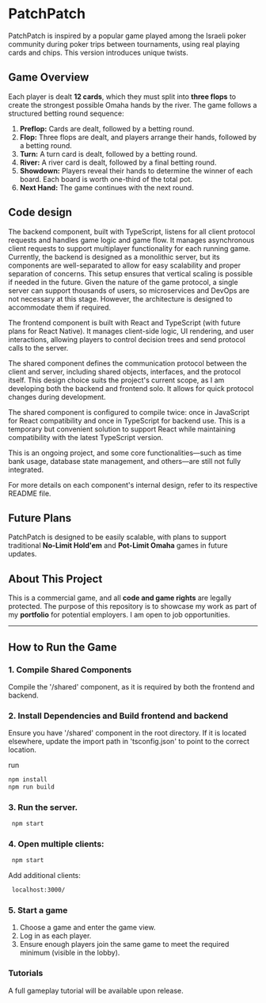 # PatchPatch

PatchPatch is inspired by a popular game played among the Israeli poker community during poker trips between tournaments, using real playing cards and chips. This version introduces unique twists.

## Game Overview

Each player is dealt **12 cards**, which they must split into **three flops** to create the strongest possible Omaha hands by the river. The game follows a structured betting round sequence:

1. **Preflop:** Cards are dealt, followed by a betting round.
2. **Flop:** Three flops are dealt, and players arrange their hands, followed by a betting round.
3. **Turn:** A turn card is dealt, followed by a betting round.
4. **River:** A river card is dealt, followed by a final betting round.
5. **Showdown:** Players reveal their hands to determine the winner of each board. Each board is worth one-third of the total pot.
6. **Next Hand:** The game continues with the next round.

## Code design

The backend component, built with TypeScript, listens for all client protocol requests and handles game logic and game flow. It manages asynchronous client requests to support multiplayer functionality for each running game. Currently, the backend is designed as a monolithic server, but its components are well-separated to allow for easy scalability and proper separation of concerns. This setup ensures that vertical scaling is possible if needed in the future. Given the nature of the game protocol, a single server can support thousands of users, so microservices and DevOps are not necessary at this stage. However, the architecture is designed to accommodate them if required.

The frontend component is built with React and TypeScript (with future plans for React Native). It manages client-side logic, UI rendering, and user interactions, allowing players to control decision trees and send protocol calls to the server.

The shared component defines the communication protocol between the client and server, including shared objects, interfaces, and the protocol itself. This design choice suits the project's current scope, as I am developing both the backend and frontend solo. It allows for quick protocol changes during development.

The shared component is configured to compile twice: once in JavaScript for React compatibility and once in TypeScript for backend use. This is a temporary but convenient solution to support React while maintaining compatibility with the latest TypeScript version.

This is an ongoing project, and some core functionalities—such as time bank usage, database state management, and others—are still not fully integrated.

For more details on each component's internal design, refer to its respective README file.

## Future Plans

PatchPatch is designed to be easily scalable, with plans to support traditional **No-Limit Hold'em** and **Pot-Limit Omaha** games in future updates.

## About This Project

This is a commercial game, and all **code and game rights** are legally protected. The purpose of this repository is to showcase my work as part of my **portfolio** for potential employers. I am open to job opportunities.

---

## How to Run the Game

### 1. Compile Shared Components

Compile the '/shared' component, as it is required by both the frontend and backend.

### 2. Install Dependencies and Build frontend and backend

Ensure you have '/shared' component in the root directory. If it is located elsewhere, update the import path in 'tsconfig.json' to point to the correct location.

run

```bash
npm install
npm run build
```

### 3. Run the server.

```bash
 npm start
```

### 4. Open multiple clients:

```bash
 npm start
```

Add additional clients:

```bash
 localhost:3000/
```

### 5. Start a game

1. Choose a game and enter the game view.
2. Log in as each player.
3. Ensure enough players join the same game to meet the required minimum (visible in the lobby).

### Tutorials

A full gameplay tutorial will be available upon release.
